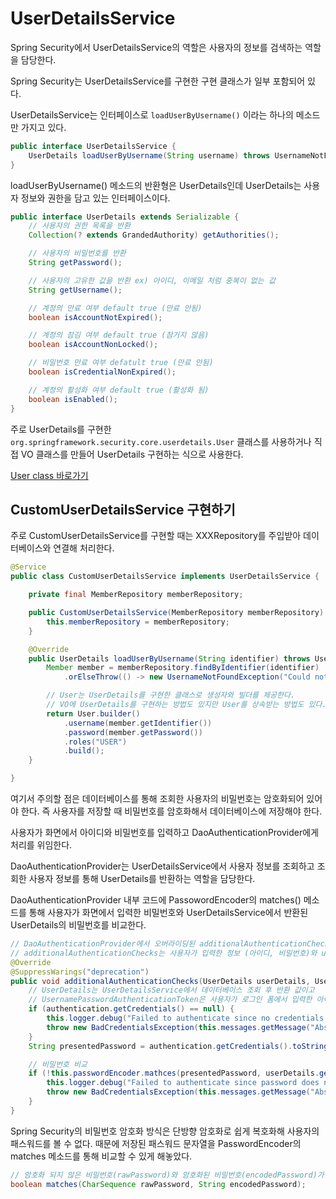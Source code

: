 # UserDetailsService  

Spring Security에서 UserDetailsService의 역할은 사용자의 정보를 검색하는 역할을 담당한다.  

Spring Security는 UserDetailsService를 구현한 구현 클래스가 일부 포함되어 있다.  

UserDetailsService는 인터페이스로 `loadUserByUsername()` 이라는 하나의 메소드만 가지고 있다.  

```java
public interface UserDetailsService {
    UserDetails loadUserByUsername(String username) throws UsernameNotFoundException;
}
```

loadUserByUsername() 메소드의 반환형은 UserDetails인데 UserDetails는 사용자 정보와 권한을 담고 있는 인터페이스이다.  

```java
public interface UserDetails extends Serializable {
    // 사용자의 권한 목록을 반환
    Collection(? extends GrandedAuthority) getAuthorities();

    // 사용자의 비밀번호를 반환
    String getPassword();

    // 사용자의 고유한 값을 반환 ex) 아이디, 이메일 처럼 중복이 없는 값
    String getUsername();

    // 계정의 만료 여부 default true (만료 안됨)
    boolean isAccountNotExpired();

    // 계정의 잠김 여부 default true (잠기지 않음)
    boolean isAccountNonLocked();

    // 비밀번호 만료 여부 defatult true (만료 안됨)
    boolean isCredentialNonExpired();

    // 계정의 활성화 여부 default true (활성화 됨)
    boolean isEnabled();
}
```

주로 UserDetails를 구현한 `org.springframework.security.core.userdetails.User` 클래스를 사용하거나 직접 VO 클래스를 만들어 UserDetails 구현하는 식으로 사용한다.  

[User class 바로가기](https://github.com/spring-projects/spring-security/blob/main/core/src/main/java/org/springframework/security/core/userdetails/User.java)  

## CustomUserDetailsService 구현하기  

주로 CustomUserDetailsService를 구현할 때는 XXXRepository를 주입받아 데이터베이스와 연결해 처리한다.  

```java
@Service
public class CustomUserDetailsService implements UserDetailsService {

    private final MemberRepository memberRepository;

    public CustomUserDetailsService(MemberRepository memberRepository) {
        this.memberRepository = memberRepository;
    }

    @Override
    public UserDetails loadUserByUsername(String identifier) throws UsernameNotFoundException {
        Member member = memberRepository.findByIdentifier(identifier)
            .orElseThrow(() -> new UsernameNotFoundException("Could not found member"));

        // User는 UserDetails를 구현한 클래스로 생성자와 빌더를 제공한다.
        // VO에 UserDetails를 구현하는 방법도 있지만 User를 상속받는 방법도 있다.
        return User.builder()
            .username(member.getIdentifier())
            .password(member.getPassword())
            .roles("USER")
            .build();
    }

}
```

여기서 주의할 점은 데이터베이스를 통해 조회한 사용자의 비밀번호는 암호화되어 있어야 한다. 즉 사용자를 저장할 때 비밀번호를 암호화해서 데이터베이스에 저장해야 한다.  

사용자가 화면에서 아이디와 비밀번호를 입력하고 DaoAuthenticationProvider에게 처리를 위임한다.  

DaoAuthenticationProvider는 UserDetailsService에서 사용자 정보를 조회하고 조회한 사용자 정보를 통해 UserDetails를 반환하는 역할을 담당한다.  

DaoAuthenticationProvider 내부 코드에 PassowordEncoder의 matches() 메소드를 통해 사용자가 화면에서 입력한 비밀번호와 UserDetailsService에서 반환된 UserDetails의 비밀번호를 비교한다.  

```java
// DaoAuthenticationProvider에서 오버라이딩된 additionalAuthenticationChecks 메소드이다.
// additionalAuthenticationChecks는 사용자가 입력한 정보 (아이디, 비밀번호)와 userDetails의 정보를 비교해 인증하는 메소드이다.
@Override
@SuppressWarings("deprecation")
public void additionalAuthenticationChecks(UserDetails userDetails, UsernamePasswordAuthenticationToken authentication) throws AuthenticationException {
    // UserDetails는 UserDetailsService에서 데이터베이스 조회 후 반환 값이고
    // UsernamePasswordAuthenticationToken은 사용자가 로그인 폼에서 입력한 아이디와 비밀번호이다.
    if (authentication.getCredentials() == null) {
        this.logger.debug("Failed to authenticate since no credentials provided");
        throw new BadCredentialsException(this.messages.getMessage("AbstractUserDetailsAuthenticationProvider.badCredentials", "Bad credentials"));
    }
    String presentedPassword = authentication.getCredentials().toString();

    // 비밀번호 비교
    if (!this.passwordEncoder.mathces(presentedPassword, userDetails.getPassword())) {
        this.logger.debug("Failed to authenticate since password does not match stored value");
        throw new BadCredentialsException(this.messages.getMessage("AbstractUserDetailsAuthenticationProvider.badCredentials", "Bad credentials"));
    }
}
```

Spring Security의 비밀번호 암호화 방식은 단방향 암호화로 쉽게 복호화해 사용자의 패스워드를 볼 수 없다. 때문에 저장된 패스워드 문자열을 PasswordEncoder의 matches 메소드를 통해 비교할 수 있게 해놓았다.  

```java
// 암호화 되지 않은 비밀번호(rawPassword)와 암호화된 비밀번호(encodedPassword)가 일치하는지 비교한다.
boolean matches(CharSequence rawPassword, String encodedPassword);
```